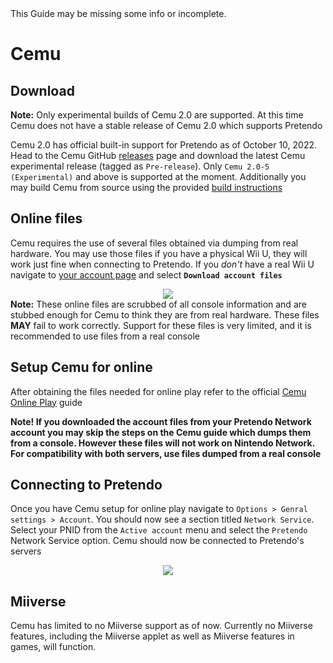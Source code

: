 <div class="tip green">This Guide may be missing some info or incomplete.</div>

# Cemu

## Download
<div class="tip red">
	<strong>Note:</strong>
	Only experimental builds of Cemu 2.0 are supported. At this time Cemu does not have a stable release of Cemu 2.0 which supports Pretendo
</div>

Cemu 2.0 has official built-in support for Pretendo as of October 10, 2022. Head to the Cemu GitHub [releases](https://github.com/cemu-project/Cemu/releases) page and download the latest Cemu experimental release (tagged as `Pre-release`). Only `Cemu 2.0-5 (Experimental)` and above is supported at the moment. Additionally you may build Cemu from source using the provided [build instructions](https://github.com/cemu-project/Cemu/blob/main/BUILD.md)

## Online files
Cemu requires the use of several files obtained via dumping from real hardware. You may use those files if you have a physical Wii U, they will work just fine when connecting to Pretendo. If you _don't_ have a real Wii U navigate to [your account page](/account) and select <strong>`Download account files`</strong>

<center><img src="/assets/images/docs/install/cemu/download-account-files.png"/></center>

<div class="tip red">
	<strong>Note:</strong>
	These online files are scrubbed of all console information and are stubbed enough for Cemu to think they are from real hardware. These files <strong>MAY</strong> fail to work correctly. Support for these files is very limited, and it is recommended to use files from a real console
</div>

## Setup Cemu for online
After obtaining the files needed for online play refer to the official [Cemu Online Play](https://cemu.cfw.guide/online-play.html) guide

<div class="tip">
	<strong>Note! If you downloaded the account files from your Pretendo Network account you may skip the steps on the Cemu guide which dumps them from a console. However these files will not work on Nintendo Network. For compatibility with both servers, use files dumped from a real console</strong>
</div>

## Connecting to Pretendo
Once you have Cemu setup for online play navigate to `Options > Genral settings > Account`. You should now see a section titled `Network Service`. Select your PNID from the `Active account` menu and select the `Pretendo` Network Service option. Cemu should now be connected to Pretendo's servers

<center><img src="/assets/images/docs/install/cemu/network-services-settings.png"/></center>

## Miiverse
Cemu has limited to no Miiverse support as of now. Currently no Miiverse features, including the Miiverse applet as well as Miiverse features in games, will function.